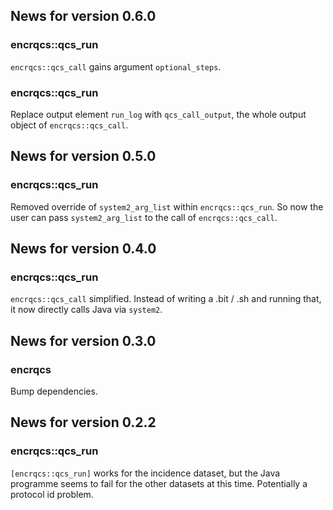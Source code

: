 <!-- generated by R package codedoc; do not modify! -->

## News for version 0.6.0

### encrqcs::qcs_run

`encrqcs::qcs_call` gains argument `optional_steps`.

### encrqcs::qcs_run

Replace output element `run_log` with `qcs_call_output`, the whole output
object of `encrqcs::qcs_call`.


## News for version 0.5.0

### encrqcs::qcs_run

Removed override of `system2_arg_list` within `encrqcs::qcs_run`. So now
the user can pass `system2_arg_list` to the call of `encrqcs::qcs_call`.


## News for version 0.4.0

### encrqcs::qcs_run

`encrqcs::qcs_call` simplified. Instead of writing a .bit / .sh and
running that, it now directly calls Java via `system2`.


## News for version 0.3.0

### encrqcs

Bump dependencies.


## News for version 0.2.2

### encrqcs::qcs_run

`[encrqcs::qcs_run]` works for the incidence dataset, but the Java
programme seems to fail for the other datasets at this time.
Potentially a protocol id problem.


